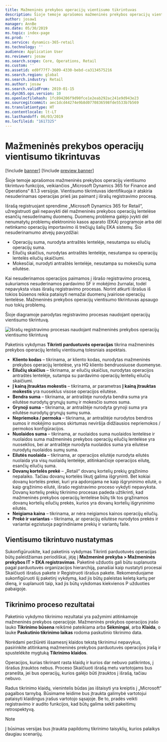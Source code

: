 ```yaml
---
title: Mažmeninės prekybos operacijų vientisumo tikrintuvas
description: Šioje temoje aprašomos mažmeninės prekybos operacijų vientisumo tikrintuvo funkcijos „Microsoft Dynamics 365 for Retail“.
author: josaw1
manager: AnnBe
ms.date: 05/30/2019
ms.topic: index-page
ms.prod: ''
ms.service: dynamics-365-retail
ms.technology: ''
audience: Application User
ms.reviewer: josaw
ms.search.scope: Core, Operations, Retail
ms.custom: ''
ms.assetid: ed0f77f7-3609-4330-bebd-ca3134575216
ms.search.region: global
ms.search.industry: Retail
ms.author: josaw
ms.search.validFrom: 2019-01-15
ms.dyn365.ops.version: 10
ms.openlocfilehash: 1fc894206f9d90fce1e2eab292ac241e9d943e23
ms.sourcegitcommit: aec1dcd44274e9b8d0770836598fde5533b7b569
ms.translationtype: HT
ms.contentlocale: lt-LT
ms.lasthandoff: 06/03/2019
ms.locfileid: "1617325"
---
```

# <a name="retail-transaction-consistency-checker"></a>Mažmeninės prekybos operacijų vientisumo tikrintuvas


[!include [banner](includes/banner.md)]
[!include [preview banner](includes/preview-banner.md)]

Šioje temoje aprašomos mažmeninės prekybos operacijų vientisumo tikrintuvo funkcijos, veikiančios „Microsoft Dynamics 365 for Finance and Operations“ 8.1.3 versijoje. Vientisumo tikrintuvas identifikuoja ir atskiria nesuderinamas operacijas prieš jas paimant į išrašų registravimo procesą.

Išrašą registruojant sprendime „Microsoft Dynamics 365 for Retail“, užregistruoti gali nepavykti dėl mažmeninės prekybos operacijų lentelėse esančių nesuderinamų duomenų. Duomenų problema galėjo įvykti dėl nenumatytų problemų elektroninio kasos aparato (EKA) programoje arba dėl netinkamo operacijų importavimo iš trečiųjų šalių EKA sistemų. Šio nesuderinamumo atvejų pavyzdžiai: 

- Operacijų suma, nurodyta antraštės lentelėje, nesutampa su eilučių operacijų suma.
- Eilučių skaičius, nurodytas antraštės lentelėje, nesutampa su operacijų lentelės eilučių skaičiumi.
- Mokesčiai, nurodyti antraštės lentelėje, nesutampa su mokesčių suma eilutėse. 

Kai nesuderinamos operacijos paimamos į išrašo registravimo procesą, sukuriamos nesuderinamos pardavimo SF ir mokėjimo žurnalai, todėl nepavyksta visas išrašų registravimo procesas. Norint atkurti išrašus iš tokios būsenos reikia pataisyti nemažai duomenų įvairiose operacijų lentelėse. Mažmeninės prekybos operacijų vientisumo tikrintuvas apsaugo nuo tokių problemų.

Šioje diagramoje parodytas registravimo procesas naudojant operacijų vientisumo tikrintuvą.

![Išrašų registravimo procesas naudojant mažmeninės prekybos operacijų vientisumo tikrintuvą](./media/validchecker.png "Išrašų registravimo procesas naudojant mažmeninės prekybos operacijų vientisumo tikrintuvą")

Paketinis vykdymas **Tikrinti parduotuvės operacijas** tikrina mažmeninės prekybos operacijų lentelių vientisumą tolesniais aspektais.

- **Kliento kodas** – tikrinama, ar kliento kodas, nurodytas mažmeninės prekybos operacijų lentelėse, yra HQ kliento bendruosiuose duomenyse.
- **Eilučių skaičius** – tikrinama, ar eilučių skaičius, nurodytas operacijos antraštės lentelėje, sutampa su pardavimo operacijų lentelių eilučių skaičiumi.
- **Į kainą įtrauktas mokestis** – tikrinama, ar parametras **Į kainą įtrauktas mokestis** yra nuoseklus visose operacijos eilutėse.
- **Bendra suma** – tikrinama, ar antraštėje nurodyta bendra suma yra eilutėse nurodytų grynųjų sumų ir mokesčio sumos suma.
- **Grynoji suma** – tikrinama, ar antraštėje nurodyta grynoji suma yra eilutėse nurodytų grynųjų sumų suma.
- **Nepriemoka / permoka** – tikrinama, ar antraštėje nurodytos bendros sumos ir mokėjimo sumos skirtumas neviršija didžiausios nepriemokos / permokos konfigūracijos.
- **Nuolaidos suma** – tikrinama, ar nuolaidos suma nuolaidos lentelėse ir nuolaidos suma mažmeninės prekybos operacijų eilučių lentelėse yra nuoseklios, bei ar antraštėje nurodyta nuolaidos suma yra eilutėse nurodytų nuolaidos sumų suma.
- **Eilutės nuolaida** – tikrinama, ar operacijos eilutėje nurodyta eilutės nuolaida yra visų nuolaidų lentelėje, atitinkančioje operacijos eilutę, esančių eilučių suma.
- **Dovanų kortelės prekė** – „Retail“ dovanų kortelių prekių grąžinimo nepalaiko. Tačiau dovanų kortelės likutį galima išgryninti. Bet kokiai dovanų kortelės prekei, kuri yra apdorojama ne kaip išgryninimo eilutė, o kaip grąžinimo eilutė, išrašo registravimo proceso vykdyti nepavyksta. Dovanų kortelių prekių tikrinimo procesas padeda užtikrinti, kad mažmeninės prekybos operacijų lentelėse būtų tik tos grąžinamos dovanų kortelių eilučių prekės, kurios yra dovanų kortelių išgryninimo eilutės.
- **Neigiama kaina** – tikrinama, ar nėra neigiamos kainos operacijų eilučių.
- **Prekė ir variantas** – tikrinama, ar operacijų eilutėse nurodytos prekės ir variantai egzistuoja pagrindiniame prekių ir variantų faile.

## <a name="set-up-the-consistency-checker"></a>Vientisumo tikrintuvo nustatymas

Sukonfigūruokite, kad paketinis vykdymas Tikrinti parduotuvės operacijas būtų paleidžiamas periodiškai, įėję į **Mažmeninė prekyba \> Mažmeninės prekybos IT \> EKA registravimas**. Paketinė užduotis gali būtu suplanuota pagal parduotuvės organizacijos hierarchiją, panašiai kaip nustatyti procesai Skaičiuoti išrašus pakete ir Registruoti išrašus pakete. Rekomenduojame sukonfigūruoti šį paketinį vykdymą, kad jis būtų paleistas keletą kartų per dieną, ir suplanuoti taip, kad jis būtų vykdomas kiekvienos P užduoties pabaigoje.

## <a name="results-of-validation-process"></a>Tikrinimo proceso rezultatai

Paketinio vykdymo tikrinimo rezultatai yra pažymimi atitinkamoje mažmeninės prekybos operacijoje. Mažmeninės prekybos operacijos įrašo lauko **Tikrinimo būsena** reikšmė pateikiama arba **Sėkmingai**, arba **Klaida**, o lauke **Paskutinio tikrinimo laikas** rodoma paskutinio tikrinimo data.

Norėdami peržiūrėti išsamesnį klaidos tekstą tikrinimui nepavykus, pasirinkite atitinkamą mažmeninės prekybos parduotuvės operacijos įrašą ir spustelėkite mygtuką **Tikrinimo klaidos**.

Operacijos, kurias tikrinant rasta klaidų ir kurios dar nebuvo patikrintos, į išrašus įtrauktos nebus. Proceso Skaičiuoti išrašą metu vartotojams bus pranešta, jei bus operacijų, kurios galėjo būti įtrauktos į išrašą, tačiau nebuvo.

Radus tikrinimo klaidų, vienintelis būdas jas ištaisyti yra kreiptis į „Microsoft“ pagalbos tarnybą. Būsimame leidime bus įtraukta galimybė vartotojui pataisyti klaidingus įrašus vartotojo sąsajoje. Be to, pradės veikti registravimo ir audito funkcijos, kad būtų galima sekti pakeitimų retrospektyvą.

> [!NOTE]
> Į būsimas versijas bus įtraukta papildomų tikrinimo taisyklių, kurios palaikys daugiau scenarijų.

